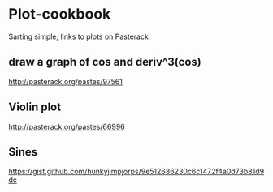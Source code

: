 # Plot-cookbook

Sarting simple; links to plots on Pasterack

## draw a graph of cos and deriv^3(cos)

http://pasterack.org/pastes/97561


## Violin plot

http://pasterack.org/pastes/66996


## Sines

https://gist.github.com/hunkyjimpjorps/9e512686230c6c1472f4a0d73b81d9dc


